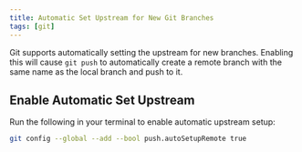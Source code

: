 ```yaml
---
title: Automatic Set Upstream for New Git Branches
tags: [git]
---
```


Git supports automatically setting the upstream for new branches. Enabling this will cause `git push` to automatically create a remote branch with the same name as the local branch and push to it.

## Enable Automatic Set Upstream

Run the following in your terminal to enable automatic upstream setup:

```bash
git config --global --add --bool push.autoSetupRemote true
```
